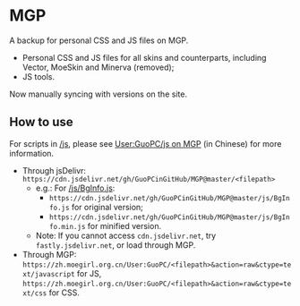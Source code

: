 # MGP
A backup for personal CSS and JS files on MGP.

- Personal CSS and JS files for all skins and counterparts, including Vector, MoeSkin and Minerva (removed);
- JS tools.

Now manually syncing with versions on the site.

## How to use
For scripts in [/js](/js), please see [User:GuoPC/js on MGP](https://zh.moegirl.org.cn/User:GuoPC/js) (in Chinese) for more information.

- Through jsDelivr: `https://cdn.jsdelivr.net/gh/GuoPCinGitHub/MGP@master/<filepath>`
  - e.g.: For [/js/BgInfo.js](/js/BgInfo.js):
    - `https://cdn.jsdelivr.net/gh/GuoPCinGitHub/MGP@master/js/BgInfo.js` for original version;
    - `https://cdn.jsdelivr.net/gh/GuoPCinGitHub/MGP@master/js/BgInfo.min.js` for minified version.
  - Note: If you cannot access `cdn.jsdelivr.net`, try `fastly.jsdelivr.net`, or load through MGP.
- Through MGP: `https://zh.moegirl.org.cn/User:GuoPC/<filepath>&action=raw&ctype=text/javascript` for JS, `https://zh.moegirl.org.cn/User:GuoPC/<filepath>&action=raw&ctype=text/css` for CSS.

